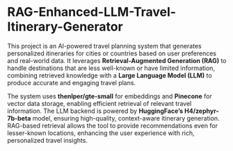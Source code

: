 # RAG-Enhanced-LLM-Travel-Itinerary-Generator

This project is an AI-powered travel planning system that generates personalized itineraries for cities or countries based on user preferences and real-world data. It leverages **Retrieval-Augmented Generation (RAG)** to handle destinations that are less well-known or have limited information, combining retrieved knowledge with a **Large Language Model (LLM)** to produce accurate and engaging travel plans.

The system uses **thenlper/gte-small** for embeddings and **Pinecone** for vector data storage, enabling efficient retrieval of relevant travel information. The LLM backend is powered by **HuggingFace’s H4/zephyr-7b-beta** model, ensuring high-quality, context-aware itinerary generation. RAG-based retrieval allows the tool to provide recommendations even for lesser-known locations, enhancing the user experience with rich, personalized travel insights.

